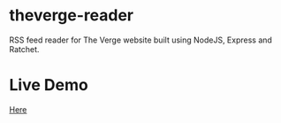 # theverge-reader
RSS feed reader for The Verge website built using NodeJS, Express and Ratchet.

# Live Demo
<a href="http://theverge-jonathano.c9.io" target="_blank">Here</a>
